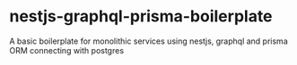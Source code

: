 # nestjs-graphql-prisma-boilerplate
A basic boilerplate for monolithic services using nestjs, graphql and prisma ORM connecting with postgres
